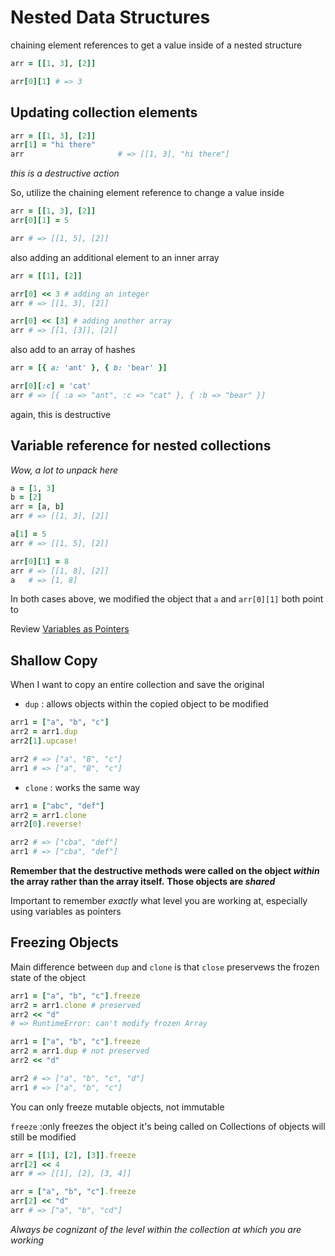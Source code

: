 # Nested Data Structures
chaining element references to get a value inside of a nested structure
```ruby
arr = [[1, 3], [2]]

arr[0][1] # => 3
```

## Updating collection elements
```ruby
arr = [[1, 3], [2]]
arr[1] = "hi there"
arr                     # => [[1, 3], "hi there"]
```
*this is a destructive action*

So, utilize the chaining element reference to change a value inside
```ruby
arr = [[1, 3], [2]]
arr[0][1] = 5

arr # => [[1, 5], [2]]
```
also adding an additional element to an inner array
```ruby
arr = [[1], [2]]

arr[0] << 3 # adding an integer
arr # => [[1, 3], [2]] 

arr[0] << [3] # adding another array
arr # => [[1, [3]], [2]]
```
also add to an array of hashes
```ruby
arr = [{ a: 'ant' }, { b: 'bear' }]

arr[0][:c] = 'cat'
arr # => [{ :a => "ant", :c => "cat" }, { :b => "bear" }]
```
again, this is destructive

## Variable reference for nested collections
*Wow, a lot to unpack here*
```ruby
a = [1, 3]
b = [2]
arr = [a, b]
arr # => [[1, 3], [2]]

a[1] = 5
arr # => [[1, 5], [2]]

arr[0][1] = 8
arr # => [[1, 8], [2]]
a   # => [1, 8]
```
In both cases above, we modified the object that `a` and `arr[0][1]` both point to 

Review [Variables as Pointers](https://launchschool.com/books/ruby/read/more_stuff#variables_as_pointers)

## Shallow Copy
When I want to copy an entire collection and save the original
- `dup`
: allows objects within the copied object to be modified
```ruby
arr1 = ["a", "b", "c"]
arr2 = arr1.dup
arr2[1].upcase!

arr2 # => ["a", "B", "c"]
arr1 # => ["a", "B", "c"]
```
- `clone`
: works the same way
```ruby
arr1 = ["abc", "def"]
arr2 = arr1.clone
arr2[0].reverse!

arr2 # => ["cba", "def"]
arr1 # => ["cba", "def"]
```
**Remember that the destructive methods were called on the object *within* the array rather than the array itself.**
**Those objects are *shared***

Important to remember *exactly* what level you are working at, especially using variables as pointers

## Freezing Objects
Main difference between `dup` and `clone` is that `close` preservews the frozen state of the object
```ruby
arr1 = ["a", "b", "c"].freeze
arr2 = arr1.clone # preserved
arr2 << "d"
# => RuntimeError: can't modify frozen Array
```
```ruby
arr1 = ["a", "b", "c"].freeze
arr2 = arr1.dup # not preserved
arr2 << "d"

arr2 # => ["a", "b", "c", "d"]
arr1 # => ["a", "b", "c"]
```

You can only freeze mutable objects, not immutable

`freeze` 
:only freezes the object it's being called on
Collections of objects will still be modified
```ruby
arr = [[1], [2], [3]].freeze
arr[2] << 4
arr # => [[1], [2], [3, 4]]

arr = ["a", "b", "c"].freeze
arr[2] << "d"
arr # => ["a", "b", "cd"]
```

*Always be cognizant of the level within the collection at which you are working*